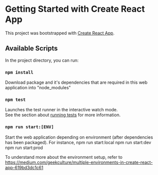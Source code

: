 # Getting Started with Create React App

This project was bootstrapped with [Create React App](https://github.com/facebook/create-react-app).

## Available Scripts

In the project directory, you can run:

### `npm install`

Download package and it's dependencies that are required in this web application into "node_modules"

### `npm test`

Launches the test runner in the interactive watch mode.\
See the section about [running tests](https://facebook.github.io/create-react-app/docs/running-tests) for more information.

### `npm run start:[ENV]`

Start the web application depending on environment (after dependencies has been packaged). For instance,
npm run start:local
npm run start:dev
npm run start:prod

To understand more about the environment setup, refer to https://medium.com/geekculture/multiple-environments-in-create-react-app-619bd3dc1c61